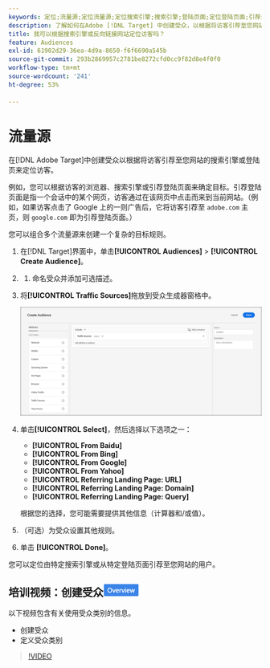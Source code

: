 ```yaml
---
keywords: 定位;流量源;定位流量源;定位搜索引擎;搜索引擎;登陆页面;定位登陆页面;引荐登陆页面
description: 了解如何在Adobe [!DNL Target] 中创建受众，以根据将访客引荐至您网站的搜索引擎或登陆页来定位访客。
title: 我可以根据搜索引擎或反向链接网站定位访客吗？
feature: Audiences
exl-id: 61902d29-36ea-4d9a-8650-f6f6690a545b
source-git-commit: 293b2869957c2781be8272cfd0cc9f82d8e4f0f0
workflow-type: tm+mt
source-wordcount: '241'
ht-degree: 53%

---
```


# 流量源

在[!DNL Adobe Target]中创建受众以根据将访客引荐至您网站的搜索引擎或登陆页来定位访客。

例如，您可以根据访客的浏览器、搜索引擎或引荐登陆页面来确定目标。引荐登陆页面是指一个会话中的某个网页，访客通过在该网页中点击而来到当前网站。（例如，如果访客点击了 Google 上的一则广告后，它将访客引荐至 `adobe.com` 主页，则 `google.com` 即为引荐登陆页面。）

您可以组合多个流量源来创建一个复杂的目标规则。

1. 在[!DNL Target]界面中，单击&#x200B;**[!UICONTROL Audiences]** > **[!UICONTROL Create Audience]**。
1. 
   1. 命名受众并添加可选描述。
1. 将&#x200B;**[!UICONTROL Traffic Sources]**&#x200B;拖放到受众生成器窗格中。

   ![target_traffic_source图像](assets/target_traffic_source.png)

1. 单击&#x200B;**[!UICONTROL Select]**，然后选择以下选项之一：

   * **[!UICONTROL From Baidu]**
   * **[!UICONTROL From Bing]**
   * **[!UICONTROL From Google]**
   * **[!UICONTROL From Yahoo]**
   * **[!UICONTROL Referring Landing Page: URL]**
   * **[!UICONTROL Referring Landing Page: Domain]**
   * **[!UICONTROL Referring Landing Page: Query]**

   根据您的选择，您可能需要提供其他信息（计算器和/或值）。

1. （可选）为受众设置其他规则。
1. 单击 **[!UICONTROL Done]**。

您可以定位由特定搜索引擎或从特定登陆页面引荐至您网站的用户。

## 培训视频：创建受众![概述徽章](/help/main/assets/overview.png)

以下视频包含有关使用受众类别的信息。

* 创建受众
* 定义受众类别

>[!VIDEO](https://video.tv.adobe.com/v/17392)
